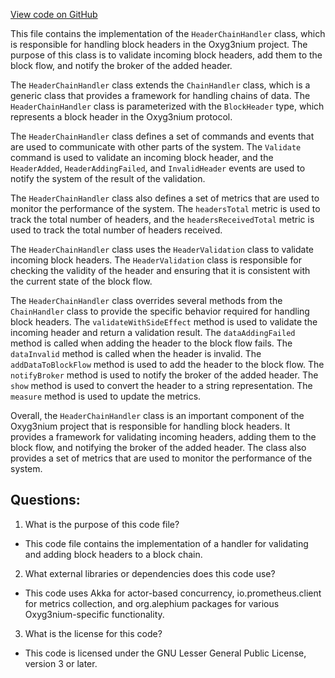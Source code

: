 [View code on GitHub](https://github.com/alephium/alephium/flow/src/main/scala/org/alephium/flow/handler/HeaderChainHandler.scala)

This file contains the implementation of the `HeaderChainHandler` class, which is responsible for handling block headers in the Oxyg3nium project. The purpose of this class is to validate incoming block headers, add them to the block flow, and notify the broker of the added header. 

The `HeaderChainHandler` class extends the `ChainHandler` class, which is a generic class that provides a framework for handling chains of data. The `HeaderChainHandler` class is parameterized with the `BlockHeader` type, which represents a block header in the Oxyg3nium protocol. 

The `HeaderChainHandler` class defines a set of commands and events that are used to communicate with other parts of the system. The `Validate` command is used to validate an incoming block header, and the `HeaderAdded`, `HeaderAddingFailed`, and `InvalidHeader` events are used to notify the system of the result of the validation. 

The `HeaderChainHandler` class also defines a set of metrics that are used to monitor the performance of the system. The `headersTotal` metric is used to track the total number of headers, and the `headersReceivedTotal` metric is used to track the total number of headers received. 

The `HeaderChainHandler` class uses the `HeaderValidation` class to validate incoming block headers. The `HeaderValidation` class is responsible for checking the validity of the header and ensuring that it is consistent with the current state of the block flow. 

The `HeaderChainHandler` class overrides several methods from the `ChainHandler` class to provide the specific behavior required for handling block headers. The `validateWithSideEffect` method is used to validate the incoming header and return a validation result. The `dataAddingFailed` method is called when adding the header to the block flow fails. The `dataInvalid` method is called when the header is invalid. The `addDataToBlockFlow` method is used to add the header to the block flow. The `notifyBroker` method is used to notify the broker of the added header. The `show` method is used to convert the header to a string representation. The `measure` method is used to update the metrics. 

Overall, the `HeaderChainHandler` class is an important component of the Oxyg3nium project that is responsible for handling block headers. It provides a framework for validating incoming headers, adding them to the block flow, and notifying the broker of the added header. The class also provides a set of metrics that are used to monitor the performance of the system.
## Questions: 
 1. What is the purpose of this code file?
- This code file contains the implementation of a handler for validating and adding block headers to a block chain.

2. What external libraries or dependencies does this code use?
- This code uses Akka for actor-based concurrency, io.prometheus.client for metrics collection, and org.alephium packages for various Oxyg3nium-specific functionality.

3. What is the license for this code?
- This code is licensed under the GNU Lesser General Public License, version 3 or later.